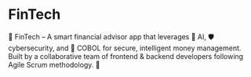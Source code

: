 # FinTech
💸 FinTech – A smart financial advisor app that leverages 🤖 AI, 🛡️ cybersecurity, and 💾 COBOL for secure, intelligent money management. Built by a collaborative team of frontend &amp; backend developers following Agile Scrum methodology. 🚀
